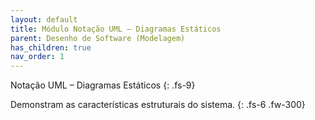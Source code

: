 ```yaml
---
layout: default
title: Módulo Notação UML – Diagramas Estáticos
parent: Desenho de Software (Modelagem)
has_children: true
nav_order: 1
---
```


Notação UML – Diagramas Estáticos
{: .fs-9}

Demonstram as características estruturais do sistema.
{: .fs-6 .fw-300}
